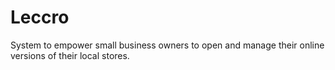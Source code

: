 # Leccro
System to empower small business owners to open and manage their online versions of their local stores.

